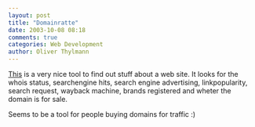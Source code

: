 ```yaml
---
layout: post
title: "Domainratte"
date: 2003-10-08 08:18
comments: true
categories: Web Development
author: Oliver Thylmann
---
```



[This](http://www.domainratte.de.ki/) is a very nice tool to find out stuff about a web site. It looks for the whois status, searchengine hits, search engine advertising, linkpopularity, search request, wayback machine, brands registered and wheter the domain is for sale.

Seems to be a tool for people buying domains for traffic :)


